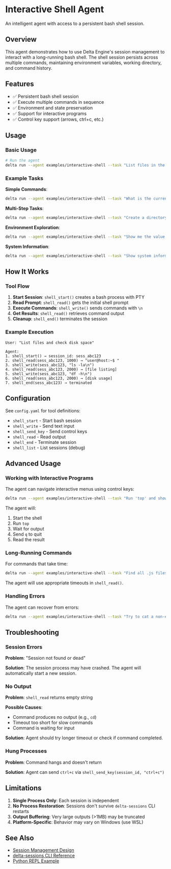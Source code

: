 # Interactive Shell Agent

An intelligent agent with access to a persistent bash shell session.

## Overview

This agent demonstrates how to use Delta Engine's session management to interact with a long-running bash shell. The shell session persists across multiple commands, maintaining environment variables, working directory, and command history.

## Features

- ✅ Persistent bash shell session
- ✅ Execute multiple commands in sequence
- ✅ Environment and state preservation
- ✅ Support for interactive programs
- ✅ Control key support (arrows, ctrl+c, etc.)

## Usage

### Basic Usage

```bash
# Run the agent
delta run --agent examples/interactive-shell --task "List files in the current directory and show disk usage"
```

### Example Tasks

**Simple Commands**:
```bash
delta run --agent examples/interactive-shell --task "What is the current directory? List all files."
```

**Multi-Step Tasks**:
```bash
delta run --agent examples/interactive-shell --task "Create a directory called 'test', navigate into it, create a file called 'hello.txt' with content 'Hello World', and show me the file content"
```

**Environment Exploration**:
```bash
delta run --agent examples/interactive-shell --task "Show me the value of PATH environment variable and list all shell aliases"
```

**System Information**:
```bash
delta run --agent examples/interactive-shell --task "Show system information: OS version, disk usage, memory usage, and current user"
```

## How It Works

### Tool Flow

1. **Start Session**: `shell_start()` creates a bash process with PTY
2. **Read Prompt**: `shell_read()` gets the initial shell prompt
3. **Execute Commands**: `shell_write()` sends commands with `\n`
4. **Get Results**: `shell_read()` retrieves command output
5. **Cleanup**: `shell_end()` terminates the session

### Example Execution

```
User: "List files and check disk space"

Agent:
1. shell_start() → session_id: sess_abc123
2. shell_read(sess_abc123, 1000) → "user@host:~$ "
3. shell_write(sess_abc123, "ls -la\n")
4. shell_read(sess_abc123, 2000) → [file listing]
5. shell_write(sess_abc123, "df -h\n")
6. shell_read(sess_abc123, 2000) → [disk usage]
7. shell_end(sess_abc123) → terminated
```

## Configuration

See `config.yaml` for tool definitions:
- `shell_start` - Start bash session
- `shell_write` - Send text input
- `shell_send_key` - Send control keys
- `shell_read` - Read output
- `shell_end` - Terminate session
- `shell_list` - List sessions (debug)

## Advanced Usage

### Working with Interactive Programs

The agent can navigate interactive menus using control keys:

```bash
delta run --agent examples/interactive-shell --task "Run 'top' and show me the top 5 processes, then exit"
```

The agent will:
1. Start the shell
2. Run `top`
3. Wait for output
4. Send `q` to quit
5. Read the result

### Long-Running Commands

For commands that take time:

```bash
delta run --agent examples/interactive-shell --task "Find all .js files in the current directory and subdirectories"
```

The agent will use appropriate timeouts in `shell_read()`.

### Handling Errors

The agent can recover from errors:

```bash
delta run --agent examples/interactive-shell --task "Try to cat a non-existent file and handle the error gracefully"
```

## Troubleshooting

### Session Errors

**Problem**: "Session not found or dead"

**Solution**: The session process may have crashed. The agent will automatically start a new session.

### No Output

**Problem**: `shell_read` returns empty string

**Possible Causes**:
- Command produces no output (e.g., `cd`)
- Timeout too short for slow commands
- Command is waiting for input

**Solution**: Agent should try longer timeout or check if command completed.

### Hung Processes

**Problem**: Command hangs and doesn't return

**Solution**: Agent can send `ctrl+c` via `shell_send_key(session_id, "ctrl+c")`

## Limitations

1. **Single Process Only**: Each session is independent
2. **No Process Restoration**: Sessions don't survive `delta-sessions` CLI restarts
3. **Output Buffering**: Very large outputs (>1MB) may be truncated
4. **Platform-Specific**: Behavior may vary on Windows (use WSL)

## See Also

- [Session Management Design](../../docs/architecture/v1.4-sessions-design.md)
- [delta-sessions CLI Reference](../../docs/api/delta-sessions.md)
- [Python REPL Example](../python-repl/)
